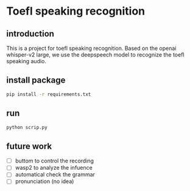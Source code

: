 # Toefl speaking recognition

## introduction
This is a project for toefl speaking recognition. Based on the openai whisper-v2 large, we use the deepspeech model to recognize the toefl speaking audio.

## install package
```bash
pip install -r requirements.txt
```

## run
```bash
python scrip.py
```

## future work
- [ ] buttom to control the recording
- [ ] wasp2 to analyze the infuence
- [ ] automatical check the grammar
- [ ] pronunciation (no idea)